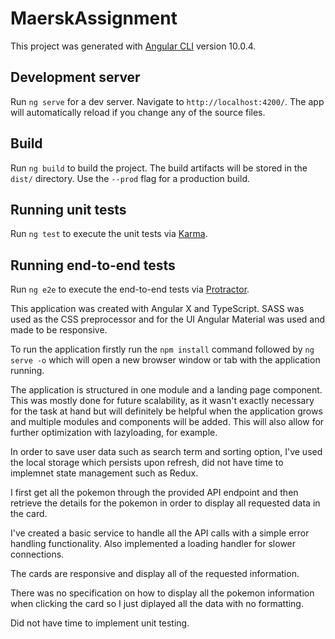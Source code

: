 # MaerskAssignment

This project was generated with [Angular CLI](https://github.com/angular/angular-cli) version 10.0.4.

## Development server

Run `ng serve` for a dev server. Navigate to `http://localhost:4200/`. The app will automatically reload if you change any of the source files.


## Build

Run `ng build` to build the project. The build artifacts will be stored in the `dist/` directory. Use the `--prod` flag for a production build.

## Running unit tests

Run `ng test` to execute the unit tests via [Karma](https://karma-runner.github.io).

## Running end-to-end tests

Run `ng e2e` to execute the end-to-end tests via [Protractor](http://www.protractortest.org/).

This application was created with Angular X and TypeScript. SASS was used as the CSS preprocessor and for the UI Angular Material was used and made to be responsive.

To run the application firstly run the `npm install` command followed by `ng serve -o` which will open a new browser window or tab with the application running.

The application is structured in one module and a landing page component. This was mostly done for future scalability, as it
wasn't exactly necessary for the task at hand but will definitely be helpful when the application grows and multiple modules and
components will be added. This will also allow for further optimization with lazyloading, for example.

In order to save user data such as search term and sorting option, I've used the local storage which persists upon refresh, did not have time to implemnet state management such as Redux.

I first get all the pokemon through the provided API endpoint and then retrieve the details for the pokemon in order to display all requested data in the card.

I've created a basic service to handle all the API calls with a simple error handling functionality. Also implemented a loading handler for slower connections.

The cards are responsive and display all of the requested information.

There was no specification on how to display all the pokemon information when clicking the card so I just diplayed all the data with no formatting.

Did not have time to implement unit testing.
